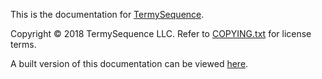 This is the documentation for [TermySequence](https://termysequence.io).

Copyright &copy; 2018 TermySequence LLC. Refer to [COPYING.txt](COPYING.txt) for license terms.

A built version of this documentation can be viewed [here](https://termysequence.io/doc/).
